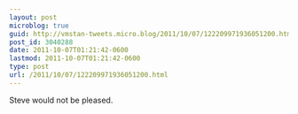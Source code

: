 ```yaml
---
layout: post
microblog: true
guid: http://vmstan-tweets.micro.blog/2011/10/07/122209971936051200.html
post_id: 3040288
date: 2011-10-07T01:21:42-0600
lastmod: 2011-10-07T01:21:42-0600
type: post
url: /2011/10/07/122209971936051200.html
---
```

Steve would not be pleased.

